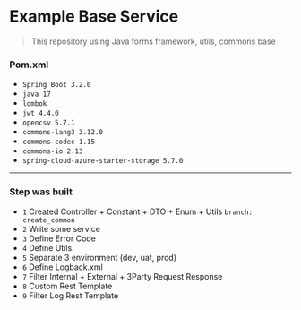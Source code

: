 # Example Base Service

> This repository using Java forms framework, utils, commons base
### Pom.xml

* `Spring Boot 3.2.0`
* `java 17`
* `lombok`
* `jwt 4.4.0`
* `opencsv 5.7.1`
* `commons-lang3 3.12.0`
* `commons-codec 1.15`
* `commons-io 2.13`
* `spring-cloud-azure-starter-storage 5.7.0`
<hr>

### Step was built

* `1` Created Controller + Constant + DTO + Enum + Utils `branch: create_common`
* `2` Write some service
* `3` Define Error Code
* `4` Define Utils.
* `5` Separate 3 environment (dev, uat, prod)
* `6` Define Logback.xml
* `7` Filter Internal + External + 3Party Request Response
* `8` Custom Rest Template
* `9` Filter Log Rest Template

